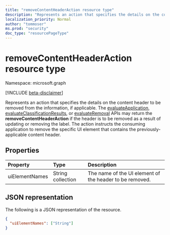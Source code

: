 ```yaml
---
title: "removeContentHeaderAction resource type"
description: "Represents an action that specifies the details on the content header to be removed from the information, if applicable."
localization_priority: Normal
author: "tommoser"
ms.prod: "security"
doc_type: "resourcePageType"
---
```


# removeContentHeaderAction resource type

Namespace: microsoft.graph

[!INCLUDE [beta-disclaimer](../../includes/beta-disclaimer.md)]

Represents an action that specifies the details on the content header to be removed from the information, if applicable. The [evaluateApplication](../api/informationprotectionlabel-evaluateapplication.md), [evaluateClassificationResults](../api/informationprotectionlabel-evaluateclassificationresults.md), or [evaluateRemoval](../api/informationprotectionlabel-evaluateremoval.md) APIs may return the **removeContentHeaderAction** if the header is to be removed as a result of updating or removing the label. The action instructs the consuming application to remove the specific UI element that contains the previously-applicable content header.

## Properties

| Property       | Type              | Description                                                |
| :------------- | :---------------- | :--------------------------------------------------------- |
| uiElementNames | String collection | The name of the UI element of the header to be removed. |

## JSON representation

The following is a JSON representation of the resource.

<!-- {
  "blockType": "resource",
  "optionalProperties": [

  ],
  "@odata.type": "microsoft.graph.removeContentHeaderAction",
  "baseType": "microsoft.graph.informationProtectionAction"
}-->

```json
{
  "uiElementNames": ["String"]
}
```

<!-- uuid: 16cd6b66-4b1a-43a1-adaf-3a886856ed98
2019-02-04 14:57:30 UTC -->
<!-- {
  "type": "#page.annotation",
  "description": "removeContentHeaderAction resource",
  "keywords": "",
  "section": "documentation",
  "tocPath": ""
}-->

